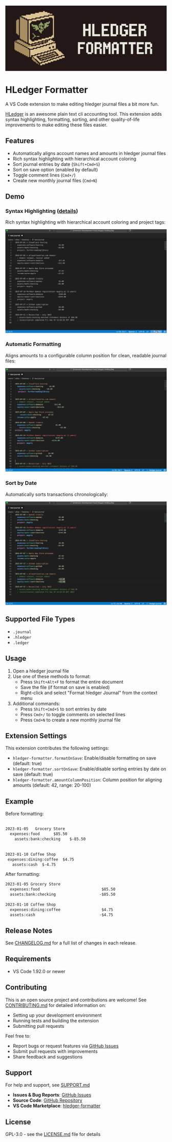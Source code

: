 ![HLedger Formatter Banner](images/banner.jpg)

# HLedger Formatter

A VS Code extension to make editing hledger journal files a bit more fun.

[HLedger](https://hledger.org/) is an awesome plain text cli accounting tool. This extension adds syntax highlighting, formatting, sorting, and other quality-of-life improvements to make editing these files easier.

## Features

- Automatically aligns account names and amounts in hledger journal files
- Rich syntax highlighting with hierarchical account coloring
- Sort journal entries by date (`Shift+Cmd+S`)
- Sort on save option (enabled by default)
- Toggle comment lines (`Cmd+/`)
- Create new monthly journal files (`Cmd+N`)

## Demo

### Syntax Highlighting ([details](SYNTAX_HIGHLIGHTING.md))
Rich syntax highlighting with hierarchical account coloring and project tags:

![Syntax Demo](images/syntax-demo.gif)

### Automatic Formatting
Aligns amounts to a configurable column position for clean, readable journal files:

![Format Demo](images/format-demo.gif)

### Sort by Date
Automatically sorts transactions chronologically:

![Sort Demo](images/sort-demo.gif)

## Supported File Types

- `.journal`
- `.hledger`
- `.ledger`

## Usage

1. Open a hledger journal file
2. Use one of these methods to format:
   - Press `Shift+Alt+F` to format the entire document
   - Save the file (if format on save is enabled)
   - Right-click and select "Format hledger Journal" from the context menu
3. Additional commands:
   - Press `Shift+Cmd+S` to sort entries by date
   - Press `Cmd+/` to toggle comments on selected lines
   - Press `Cmd+N` to create a new monthly journal file

## Extension Settings

This extension contributes the following settings:

* `hledger-formatter.formatOnSave`: Enable/disable formatting on save (default: true)
* `hledger-formatter.sortOnSave`: Enable/disable sorting entries by date on save (default: true)
* `hledger-formatter.amountColumnPosition`: Column position for aligning amounts (default: 42, range: 20-100)

## Example

Before formatting:

```

2023-01-05   Grocery Store
  expenses:food      $85.50
    assets:bank:checking    $-85.50


2023-01-10 Coffee Shop
 expenses:dining:coffee  $4.75
   assets:cash  $-4.75
```

After formatting:

```
2023-01-05 Grocery Store
  expenses:food                           $85.50
  assets:bank:checking                   -$85.50

2023-01-10 Coffee Shop
  expenses:dining:coffee                  $4.75
  assets:cash                            -$4.75
```

## Release Notes

See [CHANGELOG.md](CHANGELOG.md) for a full list of changes in each release.

## Requirements

- VS Code 1.92.0 or newer

## Contributing

This is an open source project and contributions are welcome! See [CONTRIBUTING.md](CONTRIBUTING.md) for detailed information on:
- Setting up your development environment
- Running tests and building the extension
- Submitting pull requests

Feel free to:
- Report bugs or request features via [GitHub Issues](https://github.com/iiAtlas/hledger-formatter/issues)
- Submit pull requests with improvements
- Share feedback and suggestions

## Support

For help and support, see [SUPPORT.md](SUPPORT.md)

- **Issues & Bug Reports**: [GitHub Issues](https://github.com/iiAtlas/hledger-formatter/issues)
- **Source Code**: [GitHub Repository](https://github.com/iiAtlas/hledger-formatter)
- **VS Code Marketplace**: [hledger-formatter](https://marketplace.visualstudio.com/items?itemName=iiatlas.hledger-formatter)

## License

GPL-3.0 - see the [LICENSE.md](LICENSE.md) file for details
